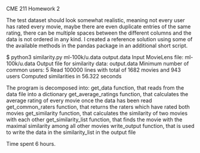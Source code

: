 CME 211 Homework 2

The test dataset should look somewhat realistic, meaning not every user has rated every movie, maybe there are even duplicate entries of the same rating, there can be multiple spaces between the different columns and the data is not ordered in any kind. I created a reference solution using some of the available methods in the pandas package in an additional short script.

$ python3 similarity.py ml-100k/u.data output.data
Input MovieLens file: ml-100k/u.data
Output file for similarity data: output.data
Minimum number of common users: 5
Read 100000 lines with total of 1682 movies and 943 users
Computed similarities in 56.322 seconds

The program is decomposed into:
get_data function, that reads from the data file into a dictionary
get_average_ratings function, that calculates the average rating of every movie once the data has been read
get_common_raters function, that returns the raters which have rated both movies
get_similarity function, that calculates the similarity of two movies with each other
get_similarity_list function, that finds the movie with the maximal similarity among all other movies
write_output function, that is used to write the data in the similarity_list in the output file

Time spent 6 hours.
